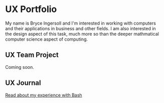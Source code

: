 # UX Portfolio

My name is Bryce Ingersoll and I'm interested in working with computers and their applications in business and other fields. I am also interested in the design aspect of this task, much more so than the deeper mathmatical computer science aspect of computing.

## UX Team Project

Coming soon.

## UX Journal

[Read about my experience with Bash](j01/)
